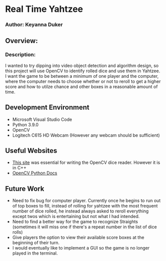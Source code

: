 # Real Time Yahtzee
### Author: Keyanna Duker
## Overview:
### Description: 
I wanted to try dipping into video object detection and algorithm design, so this project will use OpenCV to identify rolled dice and use them in Yahtzee. I want the game to be between a minimum of one player and the computer, where the computer needs to choose whether or not to reroll to get a higher score and how to utilze chance and other boxes in a reasonable amount of time.

## Development Environment
* Microsoft Visual Studio Code
* Python 3.9.0
* OpenCV
* Logitech C615 HD Webcam (However any webcam should be sufficient)

## Useful Websites
* [This site](https://www.davidepesce.com/2019/09/06/dice-reader-part-1/ "Reading dice with OpenCV – Part 1") was essential for writing the OpenCV dice reader. However it is in C++
* [OpenCV Python Docs](https://docs.opencv.org/4.x/d6/d00/tutorial_py_root.html)

## Future Work
* Need to fix bug for computer player. Currently once he begins to run out of top boxes to fill, instead of rolling for yahtzee with the most frequent number of dice rolled, he instead always asked to reroll everything except twos which is entertaining but not what I had intended. 
* Need to find a better way for the game to recognize Straights (sometimes it will miss one if there's a repeat number in the list of dice rolls)
* Give players the option to view their available score boxes at the beginning of their turn.
* I would eventually like to implement a GUI so the game is no longer played in the terminal.

